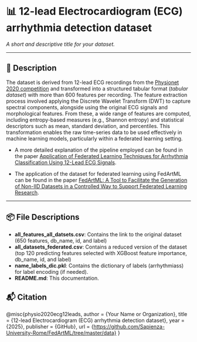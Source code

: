 # 📊 12-lead Electrocardiogram (ECG) arrhythmia detection dataset

_A short and descriptive title for your dataset._

---

## 📄 Description

The dataset is derived from 12-lead ECG recordings from the [Physionet 2020 competition](https://physionet.org/content/challenge-2020/1.0.2/) and transformed into a structured tabular format (*tabular dataset*) with more than 600 features per recording. The feature extraction process involved applying the Discrete Wavelet Transform (DWT) to capture spectral components, alongside using the original ECG signals and morphological features. From these, a wide range of features are computed, including entropy-based measures (e.g., Shannon entropy) and statistical descriptors such as mean, standard deviation, and percentiles. This transformation enables the raw time-series data to be used effectively in machine learning models, particularly within a federated learning setting.

- A more detailed explanation of the pipeline employed can be found in the paper [Application of Federated Learning Techniques for Arrhythmia Classification Using 12-Lead ECG Signals](https://arxiv.org/pdf/2208.10993).

- The application of the dataset for federated learning using FedArtML can be found in the paper [FedArtML: A Tool to Facilitate the Generation of Non-IID Datasets in a Controlled Way to Support Federated Learning Research](https://ieeexplore.ieee.org/document/10549893/).
---

## 📦 File Descriptions


- **all_features_all_datsets.csv**: Contains the link to the original dataset (650 features, db_name, id, and label)
- **all_datasets_federated.csv**: Contains a reduced version of the dataset (top 120 predicting features selected with XGBoost feature importance, db_name, id, and label)
- **name_labels_dic.pkl**: Contains the dictionary of labels (arrhythmiass) for label encoding (if needed).
- **README.md**: This documentation.

## 📬 Citation

@misc{physio2020ecg12leads,
  author = {Your Name or Organization},
  title = {12-lead Electrocardiogram (ECG) arrhythmia detection dataset},
  year = {2025},
  publisher = {GitHub},
  url = {https://github.com/Sapienza-University-Rome/FedArtML/tree/master/data}
}
